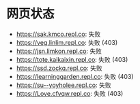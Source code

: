 # 网页状态
- https://sak.kmco.repl.co: 失败
- https://veg.linlim.repl.co: 失败 (403)
- https://jsn.limkon.repl.co: 失败
- https://tote.kaikaixin.repl.co: 失败 (403)
- https://ssd.zockq.repl.co: 失败
- https://learninggarden.repl.co: 失败 (403)
- https://su--yoyholee.repl.co: 失败
- https://Love.cfvqw.repl.co: 失败 (403)
